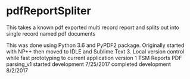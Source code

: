 # pdfReportSpliter
This takes a known pdf exported multi record report and splits out into single record named pdf documents

This was done using Python 3.6 and PyPDF2 package.
Originally started with NP++ then moved to IDLE and Sublime Text 3.
Local version control while fast prototyping to current application version 1
  TSM Reports PDF parsing_v1
  started development 7/25/2017
  completed development 8/2/2017
